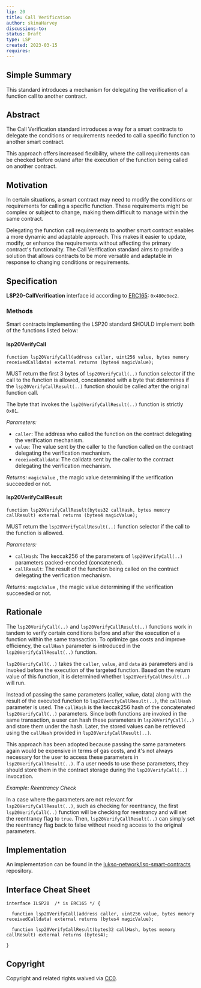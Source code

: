 ```yaml
---
lip: 20
title: Call Verification
author: skimaHarvey
discussions-to:
status: Draft
type: LSP
created: 2023-03-15
requires: 
---
```


## Simple Summary

This standard introduces a mechanism for delegating the verification of a function call to another contract.
 
## Abstract

The Call Verification standard introduces a way for a smart contracts to delegate the conditions or requirements needed to call a specific function to another smart contract. 

This approach offers increased flexibility, where the call requirements can be checked before or/and after the execution of the function being called on another contract.

## Motivation

In certain situations, a smart contract may need to modify the conditions or requirements for calling a specific function. These requirements might be complex or subject to change, making them difficult to manage within the same contract.

Delegating the function call requirements to another smart contract enables a more dynamic and adaptable approach. This makes it easier to update, modify, or enhance the requirements without affecting the primary contract's functionality. The Call Verification standard aims to provide a solution that allows contracts to be more versatile and adaptable in response to changing conditions or requirements.


## Specification

**LSP20-CallVerification** interface id according to [ERC165]: `0x480c0ec2`.

### Methods

Smart contracts implementing the LSP20 standard SHOULD implement both of the functions listed below:

#### lsp20VerifyCall

```solidity
function lsp20VerifyCall(address caller, uint256 value, bytes memory receivedCalldata) external returns (bytes4 magicValue);
```

MUST return the first 3 bytes of `lsp20VerifyCall(..)` function selector if the call to the function is allowed, concatenated with a byte that determines if the `lsp20VerifyCallResult(..)` function should be called after the original function call. 

The byte that invokes the `lsp20VerifyCallResult(..)` function is strictly `0x01`.

_Parameters:_

- `caller`: The address who called the function on the contract delegating the verification mechanism.
- `value`:  The value sent by the caller to the function called on the contract delegating the verification mechanism.
- `receivedCalldata`: The calldata sent by the caller to the contract delegating the verification mechanism.


_Returns:_ `magicValue` , the magic value determining if the verification succeeded or not.


#### lsp20VerifyCallResult

```solidity
function lsp20VerifyCallResult(bytes32 callHash, bytes memory callResult) external returns (bytes4 magicValue);
```

MUST return the `lsp20VerifyCallResult(..)` function selector if the call to the function is allowed.

_Parameters:_

- `callHash`: The keccak256 of the parameters of `lsp20VerifyCall(..)` parameters packed-encoded (concatened).
- `callResult`: The result of the function being called on the contract delegating the verification mechanism.

_Returns:_ `magicValue` , the magic value determining if the verification succeeded or not.


## Rationale

The `lsp20VerifyCall(..)` and `lsp20VerifyCallResult(..)` functions work in tandem to verify certain conditions before and after the execution of a function within the same transaction. To optimize gas costs and improve efficiency, the `callHash` parameter is introduced in the `lsp20VerifyCallResult(..)` function.

`lsp20VerifyCall(..)` takes the `caller`, `value`, and `data` as parameters and is invoked before the execution of the targeted function. Based on the return value of this function, it is determined whether `lsp20VerifyCallResult(..)` will run.

Instead of passing the same parameters (caller, value, data) along with the result of the executed function to `lsp20VerifyCallResult(..)`, the `callHash` parameter is used. The `callHash` is the keccak256 hash of the concatenated `lsp20VerifyCall(..)` parameters. Since both functions are invoked in the same transaction, a user can hash these parameters in `lsp20VerifyCall(..)` and store them under the hash. Later, the stored values can be retrieved using the `callHash` provided in `lsp20VerifyCallResult(..)`.

This approach has been adopted because passing the same parameters again would be expensive in terms of gas costs, and it's not always necessary for the user to access these parameters in `lsp20VerifyCallResult(..)`. If a user needs to use these parameters, they should store them in the contract storage during the `lsp20VerifyCall(..)` invocation.

_Example: Reentrancy Check_

In a case where the parameters are not relevant for `lsp20VerifyCallResult(..)`, such as checking for reentrancy, the first `lsp20VerifyCall(..)` function will be checking for reentrancy and will set the reentrancy flag to `true`. Then, `lsp20VerifyCallResult(..)` can simply set the reentrancy flag back to false without needing access to the original parameters.

## Implementation

An implementation can be found in the [lukso-network/lsp-smart-contracts] repository.

## Interface Cheat Sheet

```solidity
interface ILSP20  /* is ERC165 */ {

  function lsp20VerifyCall(address caller, uint256 value, bytes memory receivedCalldata) external returns (bytes4 magicValue);

  function lsp20VerifyCallResult(bytes32 callHash, bytes memory callResult) external returns (bytes4);

}
```

## Copyright

Copyright and related rights waived via [CC0](https://creativecommons.org/publicdomain/zero/1.0/).

[ERC165]: <https://eips.ethereum.org/EIPS/eip-165>
[lukso-network/lsp-smart-contracts]: <https://github.com/lukso-network/lsp-smart-contracts/blob/develop/contracts/>